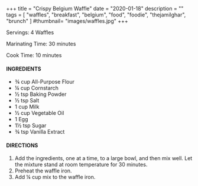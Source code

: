 +++
title = "Crispy Belgium Waffle"
date = "2020-01-18"
description = ""
tags = [
    "waffles",
    "breakfast",
    "belgium",
    "food",
    "foodie",
    "thejamilghar",
    "brunch"
]
#thumbnail= "images/waffles.jpg"
+++

Servings: 4 Waffles <!--more-->

Marinating Time: 30 minutes

Cook Time: 10 minutes

#### INGREDIENTS 

* ¾ cup All-Purpose Flour 
* ¼ cup Cornstarch 
* ½ tsp Baking Powder 
* ½ tsp Salt 
* 1 cup Milk 
* ½ cup Vegetable Oil 
* 1 Egg 
* 1½ tsp Sugar 
* ¾ tsp Vanilla Extract 

#### DIRECTIONS 
1. Add the ingredients, one at a time, to a large bowl, and then mix well. Let the mixture stand at room temperature for 30 minutes. 
2. Preheat the waffle iron. 
3. Add ¼ cup mix to the waffle iron. 
